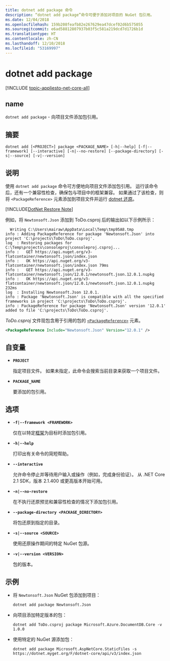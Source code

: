 ```yaml
---
title: dotnet add package 命令
description: “dotnet add package”命令可便于添加对项目的 NuGet 包引用。
ms.date: 12/04/2018
ms.openlocfilehash: 159b208feafb82e267629ea47dcef02d6b575055
ms.sourcegitcommit: e6ad58812807937b03f5c581a219dcd7d1726b1d
ms.translationtype: HT
ms.contentlocale: zh-CN
ms.lasthandoff: 12/10/2018
ms.locfileid: "53169997"
---
```

# <a name="dotnet-add-package"></a>dotnet add package

[!INCLUDE [topic-appliesto-net-core-all](../../../includes/topic-appliesto-net-core-all.md)]

## <a name="name"></a>name

`dotnet add package` - 向项目文件添加包引用。

## <a name="synopsis"></a>摘要

`dotnet add [<PROJECT>] package <PACKAGE_NAME> [-h|--help] [-f|--framework] [--interactive] [-n|--no-restore] [--package-directory] [-s|--source] [-v|--version]`

## <a name="description"></a>说明

使用 `dotnet add package` 命令可方便地向项目文件添加包引用。 运行该命令后，还有一个兼容性检查，确保包与项目中的框架兼容。 如果通过了该检查，则将 `<PackageReference>` 元素添加到项目文件并运行 [dotnet 还原](dotnet-restore.md)。

[!INCLUDE[DotNet Restore Note](../../../includes/dotnet-restore-note.md)]

例如，将 `Newtonsoft.Json` 添加到 ToDo.csproj 后的输出如以下示例所示：

```console
  Writing C:\Users\mairaw\AppData\Local\Temp\tmp95A8.tmp
info : Adding PackageReference for package 'Newtonsoft.Json' into project 'C:\projects\ToDo\ToDo.csproj'.
log  : Restoring packages for C:\Temp\projects\consoleproj\consoleproj.csproj...
info :   GET https://api.nuget.org/v3-flatcontainer/newtonsoft.json/index.json
info :   OK https://api.nuget.org/v3-flatcontainer/newtonsoft.json/index.json 79ms
info :   GET https://api.nuget.org/v3-flatcontainer/newtonsoft.json/12.0.1/newtonsoft.json.12.0.1.nupkg
info :   OK https://api.nuget.org/v3-flatcontainer/newtonsoft.json/12.0.1/newtonsoft.json.12.0.1.nupkg 232ms
log  : Installing Newtonsoft.Json 12.0.1.
info : Package 'Newtonsoft.Json' is compatible with all the specified frameworks in project 'C:\projects\ToDo\ToDo.csproj'.
info : PackageReference for package 'Newtonsoft.Json' version '12.0.1' added to file 'C:\projects\ToDo\ToDo.csproj'.
```

*ToDo.csproj* 文件现包含用于引用的包的 [`<PackageReference>`](/nuget/consume-packages/package-references-in-project-files) 元素。

```xml
<PackageReference Include="Newtonsoft.Json" Version="12.0.1" />
```

## <a name="arguments"></a>自变量

* **`PROJECT`**

  指定项目文件。 如果未指定，此命令会搜索当前目录来获取一个项目文件。

* **`PACKAGE_NAME`**

  要添加的包引用。

## <a name="options"></a>选项

* **`-f|--framework <FRAMEWORK>`**

  仅在以特定[框架](../../standard/frameworks.md)为目标时添加包引用。

* **`-h|--help`**

  打印出有关命令的简短帮助。

* **`--interactive`**

  允许命令停止并等待用户输入或操作（例如，完成身份验证）。 从 .NET Core 2.1 SDK，版本 2.1.400 或更高版本开始可用。

* **`-n|--no-restore`**

  在不执行还原预览和兼容性检查的情况下添加包引用。

* **`--package-directory <PACKAGE_DIRECTORY>`**

  将包还原到指定的目录。

* **`-s|--source <SOURCE>`**

  使用还原操作期间的特定 NuGet 包源。

* **`-v|--version <VERSION>`**

  包的版本。

## <a name="examples"></a>示例

* 将 `Newtonsoft.Json` NuGet 包添加到项目：

  ```console
  dotnet add package Newtonsoft.Json
  ```

* 向项目添加特定版本的包：

  ```console
  dotnet add ToDo.csproj package Microsoft.Azure.DocumentDB.Core -v 1.0.0
  ```

* 使用特定的 NuGet 源添加包：

  ```console
  dotnet add package Microsoft.AspNetCore.StaticFiles -s https://dotnet.myget.org/F/dotnet-core/api/v3/index.json
  ```
